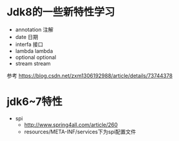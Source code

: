 
# Jdk8的一些新特性学习
- annotation 注解
- date 日期
- interfa 接口
- lambda lambda
- optional optional
- stream stream

参考 https://blog.csdn.net/zxm1306192988/article/details/73744378


# jdk6~7特性
- spi
    - http://www.spring4all.com/article/260
    - resources/META-INF/services下为spi配置文件


